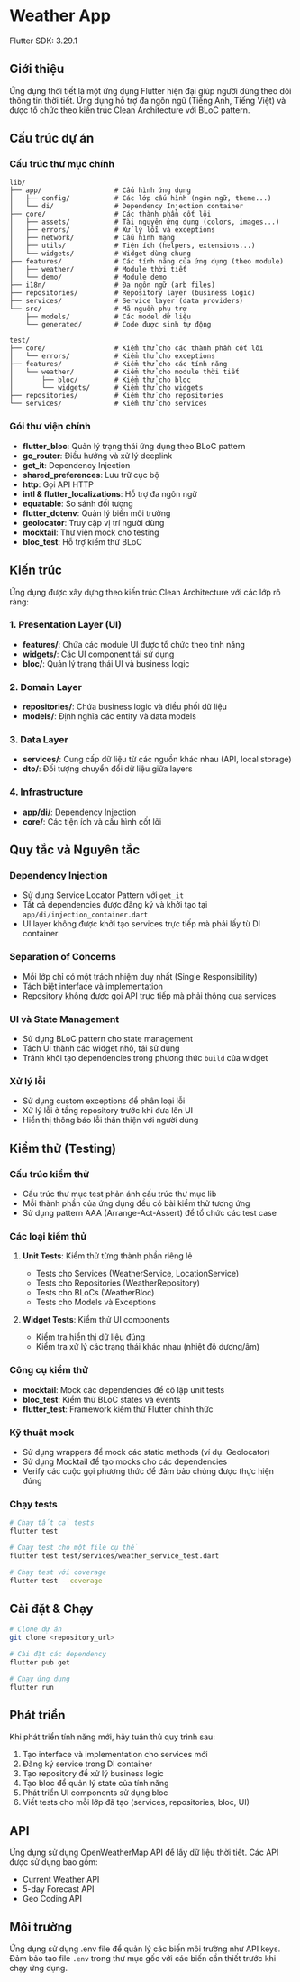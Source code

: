 # Weather App

Flutter SDK: 3.29.1

## Giới thiệu
Ứng dụng thời tiết là một ứng dụng Flutter hiện đại giúp người dùng theo dõi thông tin thời tiết. Ứng dụng hỗ trợ đa ngôn ngữ (Tiếng Anh, Tiếng Việt) và được tổ chức theo kiến trúc Clean Architecture với BLoC pattern.

## Cấu trúc dự án

### Cấu trúc thư mục chính
```
lib/
├── app/                  # Cấu hình ứng dụng
│   ├── config/           # Các lớp cấu hình (ngôn ngữ, theme...)
│   └── di/               # Dependency Injection container
├── core/                 # Các thành phần cốt lõi
│   ├── assets/           # Tài nguyên ứng dụng (colors, images...)
│   ├── errors/           # Xử lý lỗi và exceptions
│   ├── network/          # Cấu hình mạng
│   ├── utils/            # Tiện ích (helpers, extensions...)
│   └── widgets/          # Widget dùng chung
├── features/             # Các tính năng của ứng dụng (theo module)
│   ├── weather/          # Module thời tiết
│   └── demo/             # Module demo
├── i18n/                 # Đa ngôn ngữ (arb files)
├── repositories/         # Repository layer (business logic)
├── services/             # Service layer (data providers)
└── src/                  # Mã nguồn phụ trợ
    ├── models/           # Các model dữ liệu
    └── generated/        # Code được sinh tự động
```

```
test/
├── core/                 # Kiểm thử cho các thành phần cốt lõi
│   └── errors/           # Kiểm thử cho exceptions
├── features/             # Kiểm thử cho các tính năng
│   └── weather/          # Kiểm thử cho module thời tiết
│       ├── bloc/         # Kiểm thử cho bloc
│       └── widgets/      # Kiểm thử cho widgets
├── repositories/         # Kiểm thử cho repositories
└── services/             # Kiểm thử cho services
```

### Gói thư viện chính
- **flutter_bloc**: Quản lý trạng thái ứng dụng theo BLoC pattern
- **go_router**: Điều hướng và xử lý deeplink
- **get_it**: Dependency Injection
- **shared_preferences**: Lưu trữ cục bộ
- **http**: Gọi API HTTP
- **intl & flutter_localizations**: Hỗ trợ đa ngôn ngữ 
- **equatable**: So sánh đối tượng
- **flutter_dotenv**: Quản lý biến môi trường
- **geolocator**: Truy cập vị trí người dùng
- **mocktail**: Thư viện mock cho testing
- **bloc_test**: Hỗ trợ kiểm thử BLoC

## Kiến trúc
Ứng dụng được xây dựng theo kiến trúc Clean Architecture với các lớp rõ ràng:

### 1. Presentation Layer (UI)
- **features/**: Chứa các module UI được tổ chức theo tính năng
- **widgets/**: Các UI component tái sử dụng
- **bloc/**: Quản lý trạng thái UI và business logic

### 2. Domain Layer
- **repositories/**: Chứa business logic và điều phối dữ liệu
- **models/**: Định nghĩa các entity và data models

### 3. Data Layer
- **services/**: Cung cấp dữ liệu từ các nguồn khác nhau (API, local storage)
- **dto/**: Đối tượng chuyển đổi dữ liệu giữa layers

### 4. Infrastructure
- **app/di/**: Dependency Injection
- **core/**: Các tiện ích và cấu hình cốt lõi

## Quy tắc và Nguyên tắc

### Dependency Injection
- Sử dụng Service Locator Pattern với `get_it`
- Tất cả dependencies được đăng ký và khởi tạo tại `app/di/injection_container.dart`
- UI layer không được khởi tạo services trực tiếp mà phải lấy từ DI container

### Separation of Concerns
- Mỗi lớp chỉ có một trách nhiệm duy nhất (Single Responsibility)
- Tách biệt interface và implementation
- Repository không được gọi API trực tiếp mà phải thông qua services

### UI và State Management
- Sử dụng BLoC pattern cho state management
- Tách UI thành các widget nhỏ, tái sử dụng
- Tránh khởi tạo dependencies trong phương thức `build` của widget

### Xử lý lỗi
- Sử dụng custom exceptions để phân loại lỗi
- Xử lý lỗi ở tầng repository trước khi đưa lên UI
- Hiển thị thông báo lỗi thân thiện với người dùng

## Kiểm thử (Testing)

### Cấu trúc kiểm thử
- Cấu trúc thư mục test phản ánh cấu trúc thư mục lib
- Mỗi thành phần của ứng dụng đều có bài kiểm thử tương ứng
- Sử dụng pattern AAA (Arrange-Act-Assert) để tổ chức các test case

### Các loại kiểm thử
1. **Unit Tests**: Kiểm thử từng thành phần riêng lẻ
   - Tests cho Services (WeatherService, LocationService)
   - Tests cho Repositories (WeatherRepository)
   - Tests cho BLoCs (WeatherBloc)
   - Tests cho Models và Exceptions

2. **Widget Tests**: Kiểm thử UI components
   - Kiểm tra hiển thị dữ liệu đúng
   - Kiểm tra xử lý các trạng thái khác nhau (nhiệt độ dương/âm)

### Công cụ kiểm thử
- **mocktail**: Mock các dependencies để cô lập unit tests
- **bloc_test**: Kiểm thử BLoC states và events
- **flutter_test**: Framework kiểm thử Flutter chính thức

### Kỹ thuật mock
- Sử dụng wrappers để mock các static methods (ví dụ: Geolocator)
- Sử dụng Mocktail để tạo mocks cho các dependencies
- Verify các cuộc gọi phương thức để đảm bảo chúng được thực hiện đúng

### Chạy tests
```bash
# Chạy tất cả tests
flutter test

# Chạy test cho một file cụ thể
flutter test test/services/weather_service_test.dart

# Chạy test với coverage
flutter test --coverage
```

## Cài đặt & Chạy
```bash
# Clone dự án
git clone <repository_url>

# Cài đặt các dependency
flutter pub get

# Chạy ứng dụng
flutter run
```

## Phát triển
Khi phát triển tính năng mới, hãy tuân thủ quy trình sau:
1. Tạo interface và implementation cho services mới
2. Đăng ký service trong DI container
3. Tạo repository để xử lý business logic
4. Tạo bloc để quản lý state của tính năng
5. Phát triển UI components sử dụng bloc
6. Viết tests cho mỗi lớp đã tạo (services, repositories, bloc, UI)

## API
Ứng dụng sử dụng OpenWeatherMap API để lấy dữ liệu thời tiết. Các API được sử dụng bao gồm:
- Current Weather API
- 5-day Forecast API
- Geo Coding API

## Môi trường
Ứng dụng sử dụng .env file để quản lý các biến môi trường như API keys. Đảm bảo tạo file `.env` trong thư mục gốc với các biến cần thiết trước khi chạy ứng dụng.